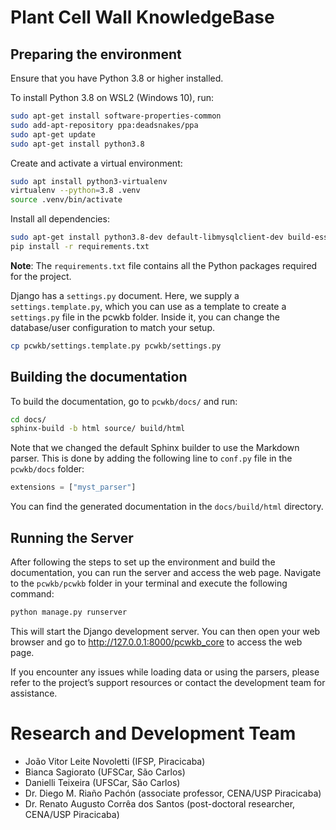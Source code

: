 # Plant Cell Wall KnowledgeBase

## Preparing the environment

Ensure that you have Python 3.8 or higher installed.

To install Python 3.8 on WSL2 (Windows 10), run:

```bash
sudo apt-get install software-properties-common
sudo add-apt-repository ppa:deadsnakes/ppa
sudo apt-get update
sudo apt-get install python3.8
```

Create and activate a virtual environment:

```bash
sudo apt install python3-virtualenv
virtualenv --python=3.8 .venv
source .venv/bin/activate
```

Install all dependencies:

```bash
sudo apt-get install python3.8-dev default-libmysqlclient-dev build-essential python3.8-distutils
pip install -r requirements.txt
```
**Note**: The `requirements.txt` file contains all the Python packages required for the project.

Django has a `settings.py` document. Here, we supply a `settings.template.py`, which you can use as a template to create a `settings.py` file in the pcwkb folder. Inside it, you can change the database/user configuration to match your setup.

```bash
cp pcwkb/settings.template.py pcwkb/settings.py
```

## Building the documentation

To build the documentation, go to `pcwkb/docs/` and run:

```bash
cd docs/
sphinx-build -b html source/ build/html
```

Note that we changed the default Sphinx builder to use the Markdown parser. This is done by adding the following line to `conf.py` file in the `pcwkb/docs` folder:

```python
extensions = ["myst_parser"]
```

You can find the generated documentation in the `docs/build/html` directory.

## Running the Server

After following the steps to set up the environment and build the documentation, you can run the server and access the web page. Navigate to the `pcwkb/pcwkb` folder in your terminal and execute the following command:

```bash
python manage.py runserver
```

This will start the Django development server. You can then open your web browser and go to http://127.0.0.1:8000/pcwkb_core to access the web page.



If you encounter any issues while loading data or using the parsers, please refer to the project’s support resources or contact the development team for assistance.

# Research and Development Team
 
 * João Vitor Leite Novoletti (IFSP, Piracicaba)
 * Bianca Sagiorato (UFSCar, São Carlos)
 * Danielli Teixeira (UFSCar, São Carlos)
 * Dr. Diego M. Riaño Pachón (associate professor, CENA/USP Piracicaba)
 * Dr. Renato Augusto Corrêa dos Santos (post-doctoral researcher, CENA/USP Piracicaba)